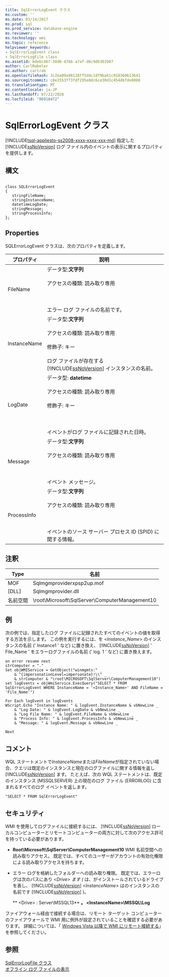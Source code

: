 ```yaml
---
title: SqlErrorLogEvent クラス
ms.custom: ''
ms.date: 03/14/2017
ms.prod: sql
ms.prod_service: database-engine
ms.reviewer: ''
ms.technology: wmi
ms.topic: reference
helpviewer_keywords:
- SqlErrorLogEvent class
- SqlErrorLogFile class
ms.assetid: bde6c467-38d0-4766-a7af-d6c9d6302b07
author: CarlRabeler
ms.author: carlrab
ms.openlocfilehash: 3c2ea09a98128ff5d4c1df9ba61c918360613641
ms.sourcegitcommit: c8e1553ff3fdf295e8dc6ce30d1c454d6fde8088
ms.translationtype: MT
ms.contentlocale: ja-JP
ms.lasthandoff: 07/22/2020
ms.locfileid: "86918472"
---
```

# <a name="sqlerrorlogevent-class"></a>SqlErrorLogEvent クラス
[!INCLUDE[tsql-appliesto-ss2008-xxxx-xxxx-xxx-md](../../includes/tsql-appliesto-ss2008-xxxx-xxxx-xxx-md.md)]
  指定した [!INCLUDE[ssNoVersion](../../includes/ssnoversion-md.md)] ログ ファイル内のイベントの表示に関するプロパティを提供します。  
  
## <a name="syntax"></a>構文  
  
```  
  
class SQLErrorLogEvent   
{  
   stringFileName;  
   stringInstanceName;  
   datetimeLogDate;  
   stringMessage;  
   stringProcessInfo;  
};  
```  
  
## <a name="properties"></a>Properties  
 SQLErrorLogEvent クラスは、次のプロパティを定義します。  
  
| プロパティ | 説明 |
| -------- | ----------- |
|FileName|データ型:**文字列**<br /><br /> アクセスの種類: 読み取り専用<br /><br /> <br /><br /> エラー ログ ファイルの名前です。|  
|InstanceName|データ型:**文字列**<br /><br /> アクセスの種類: 読み取り専用<br /><br /> 修飾子: キー<br /><br /> ログ ファイルが存在する [!INCLUDE[ssNoVersion](../../includes/ssnoversion-md.md)] インスタンスの名前。|  
|LogDate|データ型: **datetime**<br /><br /> アクセスの種類: 読み取り専用<br /><br /> 修飾子: キー<br /><br /> <br /><br /> イベントがログ ファイルに記録された日時。|  
|Message|データ型:**文字列**<br /><br /> アクセスの種類: 読み取り専用<br /><br /> <br /><br /> イベント メッセージ。|  
|ProcessInfo|データ型:**文字列**<br /><br /> アクセスの種類: 読み取り専用<br /><br /> <br /><br /> イベントのソース サーバー プロセス ID (SPID) に関する情報。|  
  
## <a name="remarks"></a>注釈  
  
| Type | 名前 |
| ---- | ---- |
|MOF|Sqlmgmproviderxpsp2up.mof|  
|[DLL]|Sqlmgmprovider.dll|  
|名前空間|\root\Microsoft\SqlServer\ComputerManagement10|  
  
## <a name="example"></a>例  
 次の例では、指定したログ ファイルに記録されたすべてのイベントの値を取得する方法を示します。 この例を実行するには、を \<*Instance_Name*> のインスタンスの名前 (' Instance1 ' など) に置き換え、 [!INCLUDE[ssNoVersion](../../includes/ssnoversion-md.md)] ' File_Name ' をエラーログファイルの名前 (' log. 1 ' など) に置き換えます。  
  
```  
on error resume next  
strComputer = "."  
Set objWMIService = GetObject("winmgmts:" _  
    & "{impersonationLevel=impersonate}!\\" _  
    & strComputer & "\root\MICROSOFT\SqlServer\ComputerManagement10")  
set logEvents = objWmiService.ExecQuery("SELECT * FROM SqlErrorLogEvent WHERE InstanceName = '<Instance_Name>' AND FileName = 'File_Name'")  
  
For Each logEvent in logEvents  
WScript.Echo "Instance Name: " & logEvent.InstanceName & vbNewLine _  
    & "Log Date: " & logEvent.LogDate & vbNewLine _  
    & "Log File Name: " & logEvent.FileName & vbNewLine _  
    & "Process Info: " & logEvent.ProcessInfo & vbNewLine _  
    & "Message: " & logEvent.Message & vbNewLine _  
  
Next  
```  
  
## <a name="comments"></a>コメント  
 WQL ステートメントで*InstanceName*または*FileName*が指定されていない場合、クエリは既定のインスタンスと現在のログファイルに関する情報を返し [!INCLUDE[ssNoVersion](../../includes/ssnoversion-md.md)] ます。 たとえば、次の WQL ステートメントは、既定のインスタンス (MSSQLSERVER) 上の現在のログ ファイル (ERRORLOG) に含まれるすべてのログ イベントを返します。  
  
```  
"SELECT * FROM SqlErrorLogEvent"  
```  
  
## <a name="security"></a>セキュリティ  
 WMI を使用してログファイルに接続するには、 [!INCLUDE[ssNoVersion](../../includes/ssnoversion-md.md)] ローカルコンピューターとリモートコンピューターの両方に対して次のアクセス許可を持っている必要があります。  
  
-   **Root\Microsoft\SqlServer\ComputerManagement10** WMI 名前空間への読み取りアクセス。 既定では、すべてのユーザーがアカウントの有効化権限による読み取りアクセスを持ちます。  
  
-   エラー ログを格納したフォルダーへの読み取り権限。 既定では、エラーログは次のパスにあり \<*Drive> ます (* は、がインストールされているドライブを表し、 [!INCLUDE[ssNoVersion](../../includes/ssnoversion-md.md)] \<*InstanceName*> はのインスタンスの名前です [!INCLUDE[ssNoVersion](../../includes/ssnoversion-md.md)] )。  
  
     ** \<Drive> : Server\MSSQL13** **。 \<InstanceName>\MSSQL\Log**  
  
 ファイアウォール経由で接続する場合は、リモート ターゲット コンピューターのファイアウォールで WMI 用に例外が設定されていることを確認する必要があります。 詳細については、「 [Windows Vista 以降で WMI にリモート接続する](https://go.microsoft.com/fwlink/?LinkId=178848)」を参照してください。  
  
## <a name="see-also"></a>参照  
 [SqlErrorLogFile クラス](../../relational-databases/wmi-provider-configuration-classes/sqlerrorlogfile-class.md)   
 [オフライン ログ ファイルの表示](../../relational-databases/logs/view-offline-log-files.md)  
  
  
